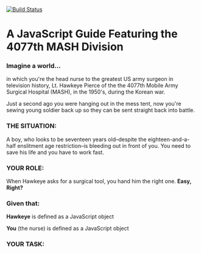 [![Build Status](https://travis-ci.com/anyakeller/javascript-with-the-four-o-seven-seven.svg?branch=master)](https://travis-ci.com/anyakeller/javascript-with-the-four-o-seven-seven)

# A JavaScript Guide Featuring the 4077th MASH Division

### Imagine a world...
in which you're the head nurse to the greatest US army surgeon in television history, Lt. Hawkeye Pierce of the the 4077th Mobile Army Surgical Hospital (MASH), in the 1950's, during the Korean war.

Just a second ago you were hanging out in the mess tent, now you're sewing young soldier back up so they can be sent straight back into battle.

### THE SITUATION:
A boy, who looks to be seventeen years old–despite the eighteen-and-a-half enslitment age restriction–is bleeding out in front of you.  You need to save his life and you have to work fast.

### YOUR ROLE:
When Hawkeye asks for a surgical tool, you hand him the right one.
**Easy, Right?**

### Given that:

**Hawkeye** is defined as a JavaScript object

**You** (the nurse) is defined as a JavaScript object

### YOUR TASK:
